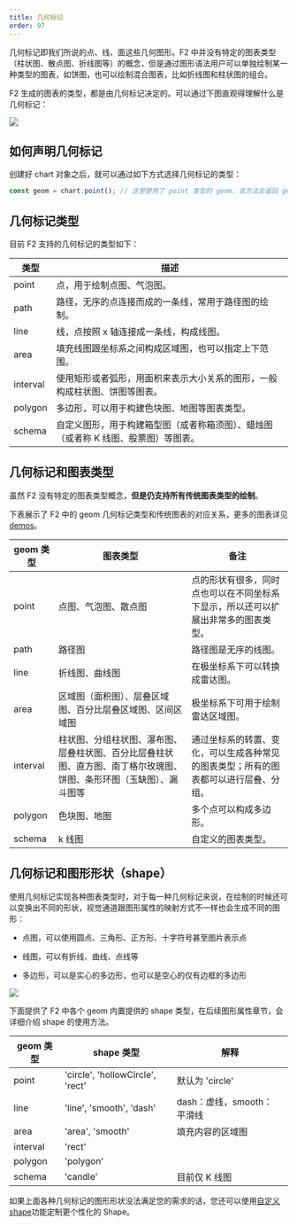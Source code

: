 ```yaml
---
title: 几何标记
order: 97
---
```


几何标记即我们所说的点、线、面这些几何图形。F2 中并没有特定的图表类型（柱状图、散点图、折线图等）的概念，但是通过图形语法用户可以单独绘制某一种类型的图表，如饼图，也可以绘制混合图表，比如折线图和柱状图的组合。

F2 生成的图表的类型，都是由几何标记决定的。可以通过下图直观得理解什么是几何标记：

![](https://gw.alipayobjects.com/zos/rmsportal/ffXoDNzwnXNHoaxtjbfY.png#width=)

## 如何声明几何标记

创建好 chart 对象之后，就可以通过如下方式选择几何标记的类型：

```javascript
const geom = chart.point(); // 这里使用了 point 类型的 geom，该方法会返回 geom 对象
```

## 几何标记类型

目前 F2 支持的几何标记的类型如下：

| **类型** | **描述**                                                                            |
| -------- | ----------------------------------------------------------------------------------- |
| point    | 点，用于绘制点图、气泡图。                                                          |
| path     | 路径，无序的点连接而成的一条线，常用于路径图的绘制。                                |
| line     | 线，点按照 x 轴连接成一条线，构成线图。                                             |
| area     | 填充线图跟坐标系之间构成区域图，也可以指定上下范围。                                |
| interval | 使用矩形或者弧形，用面积来表示大小关系的图形，一般构成柱状图、饼图等图表。          |
| polygon  | 多边形，可以用于构建色块图、地图等图表类型。                                        |
| schema   | 自定义图形，用于构建箱型图（或者称箱须图）、蜡烛图（或者称 K 线图、股票图）等图表。 |

## 几何标记和图表类型

虽然 F2 没有特定的图表类型概念，**但是仍支持所有传统图表类型的绘制**。

下表展示了 F2 中的 geom 几何标记类型和传统图表的对应关系，更多的图表详见[demos](/en/examples)。

| **geom 类型** | **图表类型**                                                                                                         | **备注**                                                                             |
| ------------- | -------------------------------------------------------------------------------------------------------------------- | ------------------------------------------------------------------------------------ |
| point         | 点图、气泡图、散点图                                                                                                 | 点的形状有很多，同时点也可以在不同坐标系下显示，所以还可以扩展出非常多的图表类型。   |
| path          | 路径图                                                                                                               | 路径图是无序的线图。                                                                 |
| line          | 折线图、曲线图                                                                                                       | 在极坐标系下可以转换成雷达图。                                                       |
| area          | 区域图（面积图）、层叠区域图、百分比层叠区域图、区间区域图                                                           | 极坐标系下可用于绘制雷达区域图。                                                     |
| interval      | 柱状图、分组柱状图、瀑布图、层叠柱状图、百分比层叠柱状图、直方图、南丁格尔玫瑰图、饼图、条形环图（玉缺图）、漏斗图等 | 通过坐标系的转置、变化，可以生成各种常见的图表类型；所有的图表都可以进行层叠、分组。 |
| polygon       | 色块图、地图                                                                                                         | 多个点可以构成多边形。                                                               |
| schema        | k 线图                                                                                                               | 自定义的图表类型。                                                                   |

## 几何标记和图形形状（shape）

使用几何标记实现各种图表类型时，对于每一种几何标记来说，在绘制的时候还可以变换出不同的形状，视觉通道跟图形属性的映射方式不一样也会生成不同的图形：

- 点图，可以使用圆点、三角形、正方形、十字符号甚至图片表示点

- 线图，可以有折线、曲线、点线等

- 多边形，可以是实心的多边形，也可以是空心的仅有边框的多边形

![](https://zos.alipayobjects.com/rmsportal/WvfnQeKUnHGVSRg.png#width=)

下面提供了 F2 中各个 geom 内置提供的 shape 类型，在后续图形属性章节，会详细介绍 shape 的使用方法。

| **geom 类型** | **shape 类型**                   | **解释**                    |
| ------------- | -------------------------------- | --------------------------- |
| point         | 'circle', 'hollowCircle', 'rect' | 默认为 'circle'             |
| line          | 'line', 'smooth', 'dash'         | dash：虚线，smooth： 平滑线 |
| area          | 'area', 'smooth'                 | 填充内容的区域图            |
| interval      | 'rect'                           |                             |
| polygon       | 'polygon'                        |                             |
| schema        | 'candle'                         | 目前仅 K 线图               |

如果上面各种几何标记的图形形状没法满足您的需求的话，您还可以使用[自定义 shape](https://www.yuque.com/antv/f2/api-shape)功能定制更个性化的 Shape。
